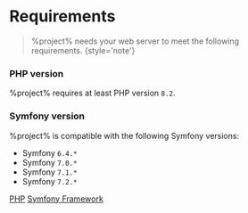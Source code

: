 # Requirements

> %project% needs your web server to meet the following requirements.
> {style='note'}

### PHP version

%project% requires at least PHP version `8.2`.

### Symfony version

%project% is compatible with the following Symfony versions:

- Symfony `6.4.*`
- Symfony `7.0.*`
- Symfony `7.1.*`
- Symfony `7.2.*`

<seealso>
  <category ref="related">
    <a href="Installation.md" />
    <a href="Configuration.md" />
  </category>
  <category ref="external">
    <a href="https://www.php.net">PHP</a>
    <a href="https://www.symfony.com">Symfony Framework</a>
  </category>
</seealso>

